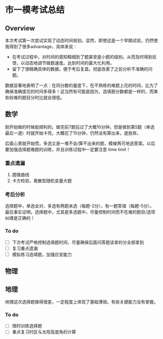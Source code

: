 # 市一模考试总结

## Overview

本次考试第一次尝试实现了动态时间规划。显然，即使这是一个早期试验，仍然使我得到了很多advantage，具体来说：

- 在考试过程中，对时间的感知精细到了题甚至是小题的级别。从而及时得到反馈，以动态地调节做题速度。达到时间的最大化利用。
- 留下了很精确具体的数据，便于考后复盘。彻底改善了之前分析不准确的问题。

数据显著地表明了一点：在同分数的量度下，在不熟练的难题上花的时间，比为了确保准确度花的时间多得多！这当然有可能是因为，选填题分数都是一样的，而某些较难的题目分时比就会很低。

## 数学

刚开始做的时候挺顺利的。做完前7题后过了大概10分钟。但是做到第5题（单选最后一道）时就开始卡壳。大概花了15分钟，仍然没有算出来，遂放弃。

后面心里就开始慌，多选又是一堆不会/算不出来的题，模棱两可地选答案。以后要加强选择题难题的训练，并且训练过程中一定要注意 time limit！

### 重点遗漏

1. 圆锥曲线
2. 卡方检验，离散型随机变量大题

### 考后分析

选择题中，单选全对，多选有两题未选（每题-2分），有一题答错（每题-5分）。最后事实证明，选择题中，尤其是多选题中，尽量控制时间而不在难的题目/选项纠缠是正确的！

### To do

* [ ] 下次考试严格控制选填题时间，尽量确保后面问答题该拿的分全部拿到
* [ ] 复习重点遗漏
* [ ] 模拟练习选填题，加强应变能力

## 物理

## 地理

地理这次选择题做得很差，一定程度上体现了基础薄弱。有些关键能力没有掌握。

### To do

* [ ] 限时训练选择题
* [ ] 重点复习时区与太阳高度角的计算
